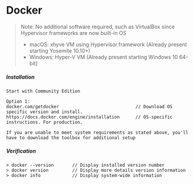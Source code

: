 # Docker

> Note: No additional software required, such as VirtualBox since Hypervisor frameworks are now built-in OS
>
> * macOS: xhyve VM using Hypervisor.framework \(Already present starting Yosemite 10.10+\)
> * Windows: Hyper-V VM \(Already present starting Windows 10 64-bit\)

##### Installation

```
Start with Community Edition

Option 1:
docker.com/getdocker                             // Download OS specific version and install.
https://docs.docker.com/engine/installation      // OS-specific instructions. For production.

If you are unable to meet system requirements as stated above, you'll have to download the toolbox for additional setup
```

##### Verification

```
> docker --version       // Display installed version number
> docker version         // Display more details version information
> docker info            // Display system-wide information
```



